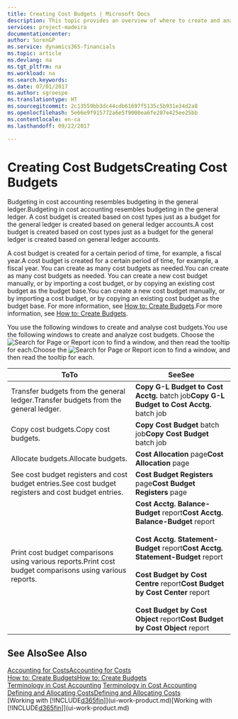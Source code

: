 ```yaml
---
title: Creating Cost Budgets | Microsoft Docs
description: This topic provides an overview of where to create and analyse cost budgets.
services: project-madeira
documentationcenter: 
author: SorenGP
ms.service: dynamics365-financials
ms.topic: article
ms.devlang: na
ms.tgt_pltfrm: na
ms.workload: na
ms.search.keywords: 
ms.date: 07/01/2017
ms.author: sgroespe
ms.translationtype: HT
ms.sourcegitcommit: 2c13559bb3dc44cdb61697f5135c5b931e34d2a8
ms.openlocfilehash: 5e66e9f915772a6e5f9000ea6fe207e425ee25bb
ms.contentlocale: en-ca
ms.lasthandoff: 09/22/2017

---
```

# <a name="creating-cost-budgets"></a><span data-ttu-id="1e7a1-103">Creating Cost Budgets</span><span class="sxs-lookup"><span data-stu-id="1e7a1-103">Creating Cost Budgets</span></span>
<span data-ttu-id="1e7a1-104">Budgeting in cost accounting resembles budgeting in the general ledger.</span><span class="sxs-lookup"><span data-stu-id="1e7a1-104">Budgeting in cost accounting resembles budgeting in the general ledger.</span></span> <span data-ttu-id="1e7a1-105">A cost budget is created based on cost types just as a budget for the general ledger is created based on general ledger accounts.</span><span class="sxs-lookup"><span data-stu-id="1e7a1-105">A cost budget is created based on cost types just as a budget for the general ledger is created based on general ledger accounts.</span></span>  

<span data-ttu-id="1e7a1-106">A cost budget is created for a certain period of time, for example, a fiscal year.</span><span class="sxs-lookup"><span data-stu-id="1e7a1-106">A cost budget is created for a certain period of time, for example, a fiscal year.</span></span> <span data-ttu-id="1e7a1-107">You can create as many cost budgets as needed.</span><span class="sxs-lookup"><span data-stu-id="1e7a1-107">You can create as many cost budgets as needed.</span></span> <span data-ttu-id="1e7a1-108">You can create a new cost budget manually, or by importing a cost budget, or by copying an existing cost budget as the budget base.</span><span class="sxs-lookup"><span data-stu-id="1e7a1-108">You can create a new cost budget manually, or by importing a cost budget, or by copying an existing cost budget as the budget base.</span></span> <span data-ttu-id="1e7a1-109">For more information, see [How to: Create Budgets](finance-how-create-budgets.md).</span><span class="sxs-lookup"><span data-stu-id="1e7a1-109">For more information, see [How to: Create Budgets](finance-how-create-budgets.md).</span></span>

<span data-ttu-id="1e7a1-110">You use the following windows to create and analyse cost budgets.</span><span class="sxs-lookup"><span data-stu-id="1e7a1-110">You use the following windows to create and analyze cost budgets.</span></span> <span data-ttu-id="1e7a1-111">Choose the ![Search for Page or Report](media/ui-search/search_small.png "Search for Page or Report icon") icon to find a window, and then read the tooltip for each.</span><span class="sxs-lookup"><span data-stu-id="1e7a1-111">Choose the ![Search for Page or Report](media/ui-search/search_small.png "Search for Page or Report icon") icon to find a window, and then read the tooltip for each.</span></span>

|<span data-ttu-id="1e7a1-112">To</span><span class="sxs-lookup"><span data-stu-id="1e7a1-112">To</span></span>|<span data-ttu-id="1e7a1-113">See</span><span class="sxs-lookup"><span data-stu-id="1e7a1-113">See</span></span>|  
|--------|---------|  
|<span data-ttu-id="1e7a1-114">Transfer budgets from the general ledger.</span><span class="sxs-lookup"><span data-stu-id="1e7a1-114">Transfer budgets from the general ledger.</span></span>|<span data-ttu-id="1e7a1-115">**Copy G-L Budget to Cost Acctg.** batch job</span><span class="sxs-lookup"><span data-stu-id="1e7a1-115">**Copy G-L Budget to Cost Acctg.** batch job</span></span>|  
|<span data-ttu-id="1e7a1-116">Copy cost budgets.</span><span class="sxs-lookup"><span data-stu-id="1e7a1-116">Copy cost budgets.</span></span>|<span data-ttu-id="1e7a1-117">**Copy Cost Budget** batch job</span><span class="sxs-lookup"><span data-stu-id="1e7a1-117">**Copy Cost Budget** batch job</span></span>|  
|<span data-ttu-id="1e7a1-118">Allocate budgets.</span><span class="sxs-lookup"><span data-stu-id="1e7a1-118">Allocate budgets.</span></span>|<span data-ttu-id="1e7a1-119">**Cost Allocation** page</span><span class="sxs-lookup"><span data-stu-id="1e7a1-119">**Cost Allocation** page</span></span>|  
|<span data-ttu-id="1e7a1-120">See cost budget registers and cost budget entries.</span><span class="sxs-lookup"><span data-stu-id="1e7a1-120">See cost budget registers and cost budget entries.</span></span>|<span data-ttu-id="1e7a1-121">**Cost Budget Registers** page</span><span class="sxs-lookup"><span data-stu-id="1e7a1-121">**Cost Budget Registers** page</span></span>|  
|<span data-ttu-id="1e7a1-122">Print cost budget comparisons using various reports.</span><span class="sxs-lookup"><span data-stu-id="1e7a1-122">Print cost budget comparisons using various reports.</span></span>|<span data-ttu-id="1e7a1-123">**Cost Acctg. Balance-Budget** report</span><span class="sxs-lookup"><span data-stu-id="1e7a1-123">**Cost Acctg. Balance-Budget** report</span></span><br /><br /> <span data-ttu-id="1e7a1-124">**Cost Acctg. Statement-Budget** report</span><span class="sxs-lookup"><span data-stu-id="1e7a1-124">**Cost Acctg. Statement-Budget** report</span></span><br /><br /> <span data-ttu-id="1e7a1-125">**Cost Budget by Cost Centre** report</span><span class="sxs-lookup"><span data-stu-id="1e7a1-125">**Cost Budget by Cost Center** report</span></span><br /><br /> <span data-ttu-id="1e7a1-126">**Cost Budget by Cost Object** report</span><span class="sxs-lookup"><span data-stu-id="1e7a1-126">**Cost Budget by Cost Object** report</span></span>|  

## <a name="see-also"></a><span data-ttu-id="1e7a1-127">See Also</span><span class="sxs-lookup"><span data-stu-id="1e7a1-127">See Also</span></span>  
[<span data-ttu-id="1e7a1-128">Accounting for Costs</span><span class="sxs-lookup"><span data-stu-id="1e7a1-128">Accounting for Costs</span></span>](finance-manage-cost-accounting.md)  
[<span data-ttu-id="1e7a1-129">How to: Create Budgets</span><span class="sxs-lookup"><span data-stu-id="1e7a1-129">How to: Create Budgets</span></span>](finance-how-create-budgets.md)  
<span data-ttu-id="1e7a1-130">[Terminology in Cost Accounting](finance-terminology-in-cost-accounting.md) </span><span class="sxs-lookup"><span data-stu-id="1e7a1-130">[Terminology in Cost Accounting](finance-terminology-in-cost-accounting.md) </span></span>  
[<span data-ttu-id="1e7a1-131">Defining and Allocating Costs</span><span class="sxs-lookup"><span data-stu-id="1e7a1-131">Defining and Allocating Costs</span></span>](finance-define-and-allocate-costs.md)  
<span data-ttu-id="1e7a1-132">[Working with [!INCLUDE[d365fin](includes/d365fin_md.md)]](ui-work-product.md)</span><span class="sxs-lookup"><span data-stu-id="1e7a1-132">[Working with [!INCLUDE[d365fin](includes/d365fin_md.md)]](ui-work-product.md)</span></span>

